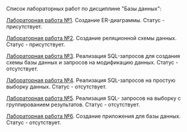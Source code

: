 Список лабораторных работ по дисциплине "Базы данных":

[Лабораторная работа №1](https://github.com/oooNAKooo/BSUIR/tree/main/6%20sem/BD/lab_1). Создание ER-диаграммы. Статус - присутствует.

[Лабораторная работа №2](https://github.com/oooNAKooo/BSUIR/tree/main/6%20sem/BD/lab_2). Создание реляционной схемы данных. Статус - присутствует.

[Лабораторная работа №3](https://github.com/oooNAKooo/BSUIR/tree/main/6%20sem/BD/lab_3). Реализация SQL-запросов для создания схемы базы данных и запросов на модификацию данных. Статус - отсутствует.

[Лабораторная работа №4](https://github.com/oooNAKooo/BSUIR/tree/main/6%20sem/BD/lab_4). Реализация SQL-запросов на простую выборку данных. Статус - отсутствует.

[Лабораторная работа №5](https://github.com/oooNAKooo/BSUIR/tree/main/6%20sem/BD/lab_5). Реализация SQL- запросов на выборку с группированием результатов. Статус - отсутствует.

[Лабораторная работа №6](https://github.com/oooNAKooo/BSUIR/tree/main/6%20sem/BD/lab_6). Создание приложения для базы данных. Статус - отсутствует.
